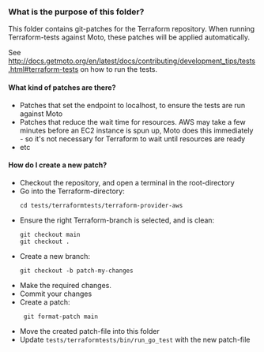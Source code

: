 ### What is the purpose of this folder?

This folder contains git-patches for the Terraform repository. When running Terraform-tests against Moto, these patches will be applied automatically.

See http://docs.getmoto.org/en/latest/docs/contributing/development_tips/tests.html#terraform-tests on how to run the tests.

#### What kind of patches are there?
 - Patches that set the endpoint to localhost, to ensure the tests are run against Moto
 - Patches that reduce the wait time for resources. AWS may take a few minutes before an EC2 instance is spun up, Moto does this immediately - so it's not necessary for Terraform to wait until resources are ready
 - etc

#### How do I create a new patch?

 - Checkout the repository, and open a terminal in the root-directory
 - Go into the Terraform-directory:
   ```commandline
   cd tests/terraformtests/terraform-provider-aws
   ```
 - Ensure the right Terraform-branch is selected, and is clean:
   ```commandline
   git checkout main
   git checkout .
   ```
 - Create a new branch:
   ```commandline
   git checkout -b patch-my-changes
   ```
 - Make the required changes.
 - Commit your changes
 - Create a patch:
   ```commandline
    git format-patch main
   ```
 - Move the created patch-file into this folder
 - Update `tests/terraformtests/bin/run_go_test` with the new patch-file

